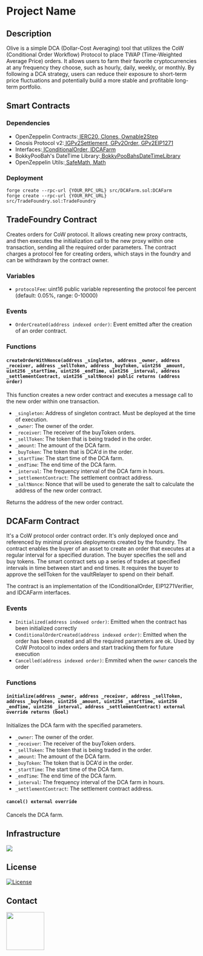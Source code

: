 # Project Name

## Description

Olive is a simple DCA (Dollar-Cost Averaging) tool that utilizes the CoW (Conditional Order
Workflow) Protocol to place TWAP (Time-Weighted Average Price) orders. It allows users to farm
their favorite cryptocurrencies at any frequency they choose, such as hourly, daily, weekly, or
monthly. By following a DCA strategy, users can reduce their exposure to short-term price
fluctuations and potentially build a more stable and profitable long-term portfolio.

## Smart Contracts

### Dependencies

- OpenZeppelin
  Contracts:[ IERC20](https://github.com/OpenZeppelin/openzeppelin-contracts/blob/master/contracts/token/ERC20/IERC20.sol),[ Clones](https://github.com/OpenZeppelin/openzeppelin-contracts/blob/master/contracts/proxy/Clones.sol),[ Ownable2Step](https://github.com/OpenZeppelin/openzeppelin-contracts/blob/master/contracts/access/Ownable2Step.sol)
- Gnosis Protocol
  v2:[ IGPv2Settlement](https://github.com/gnosis/gp-v2-contracts/blob/main/src/contracts/interfaces/IGPv2Settlement.sol),[ GPv2Order](https://github.com/gnosis/gp-v2-contracts/blob/main/src/contracts/libraries/GPv2Order.sol),[ GPv2EIP1271](https://github.com/gnosis/gp-v2-contracts/blob/main/src/contracts/interfaces/GPv2EIP1271.sol)
- Interfaces:[ IConditionalOrder](https://chat.openai.com/chat/interfaces/IConditionalOrder.sol),[ IDCAFarm](https://chat.openai.com/chat/interfaces/IDCAFarm.sol)
- BokkyPooBah's DateTime
  Library:[ BokkyPooBahsDateTimeLibrary](https://github.com/bokkypoobah/BokkyPooBahsDateTimeLibrary)
- OpenZeppelin
  Utils:[ SafeMath](https://github.com/OpenZeppelin/openzeppelin-contracts/blob/master/contracts/utils/math/SafeMath.sol),[ Math](https://github.com/OpenZeppelin/openzeppelin-contracts/blob/master/contracts/utils/math/Math.sol)

### Deployment

```
forge create --rpc-url {YOUR_RPC_URL} src/DCAFarm.sol:DCAFarm
forge create --rpc-url {YOUR_RPC_URL} src/TradeFoundry.sol:TradeFoundry
```

## TradeFoundry Contract

Creates orders for CoW protocol. It allows creating new proxy contracts, and then executes the
initialization call to the new proxy within one transaction, sending all the required order
parameters. The contract charges a protocol fee for creating orders, which stays in the foundry and
can be withdrawn by the contract owner.

### Variables

- `protocolFee`: uint16 public variable representing the protocol fee percent (default: 0.05%,
  range: 0-10000)

### Events

- `OrderCreated(address indexed order)`: Event emitted after the creation of an order contract.

### Functions

#### `createOrderWithNonce(address _singleton, address _owner, address _receiver, address _sellToken, address _buyToken, uint256 _amount, uint256 _startTime, uint256 _endTime, uint256 _interval, address _settlementContract, uint256 _saltNonce) public returns (address order)`

This function creates a new order contract and executes a message call to the new order within one
transaction.

- `_singleton`: Address of singleton contract. Must be deployed at the time of execution.
- `_owner`: The owner of the order.
- `_receiver`: The receiver of the buyToken orders.
- `_sellToken`: The token that is being traded in the order.
- `_amount`: The amount of the DCA farm.
- `_buyToken`: The token that is DCA'd in the order.
- `_startTime`: The start time of the DCA farm.
- `_endTime`: The end time of the DCA farm.
- `_interval`: The frequency interval of the DCA farm in hours.
- `_settlementContract`: The settlement contract address.
- `_saltNonce`: Nonce that will be used to generate the salt to calculate the address of the new
  order contract.

Returns the address of the new order contract.

## DCAFarm Contract

It's a CoW protocol order contract order. It's only deployed once and referenced by minimal proxies
deployments created by the foundry. The contract enables the buyer of an asset to create an order
that executes at a regular interval for a specified duration. The buyer specifies the sell and buy
tokens. The smart contract sets up a series of trades at specified intervals in time between start
and end times. It requires the buyer to approve the sellToken for the vaultRelayer to spend on their
behalf.

The contract is an implementation of the IConditionalOrder, EIP1271Verifier, and IDCAFarm
interfaces.

### Events

- `Initialized(address indexed order)`: Emitted when the contract has been initialized correctly
- `ConditionalOrderCreated(address indexed order)`: Emitted when the order has been created and all
  the required parameters are ok. Used by CoW Protocol to index orders and start tracking them for
  future execution
- `Cancelled(address indexed order)`: Emmited when the `owner` cancels the order

### Functions

#### `initialize(address _owner, address _receiver, address _sellToken, address _buyToken, uint256 _amount, uint256 _startTime, uint256 _endTime, uint256 _interval, address _settlementContract) external override returns (bool)`

Initializes the DCA farm with the specified parameters.

- `_owner`: The owner of the order.
- `_receiver`: The receiver of the buyToken orders.
- `_sellToken`: The token that is being traded in the order.
- `_amount`: The amount of the DCA farm.
- `_buyToken`: The token that is DCA'd in the order.
- `_startTime`: The start time of the DCA farm.
- `_endTime`: The end time of the DCA farm.
- `_interval`: The frequency interval of the DCA farm in hours.
- `_settlementContract`: The settlement contract address.

#### `cancel() external override`

Cancels the DCA farm.

## Infrastructure

![](https://global.discourse-cdn.com/standard14/uploads/daofarm/original/2X/5/568866eeb0b1532a3cf80d3ddb64c728c7a92eff.png)

## License

[![License](https://img.shields.io/badge/license-MIT-blue.svg)](https://opensource.org/licenses/MIT)

## Contact

[<img src="https://global-uploads.webflow.com/5e157548d6f7910beea4e2d6/62a07b53139aec4c1fd07771_discord-logo.png" width="100">](https://discord.gg/dxdao)

